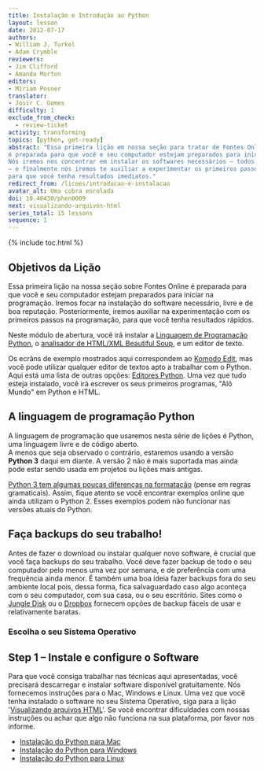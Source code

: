 ```yaml
---
title: Instalação e Introdução ao Python 
layout: lesson
date: 2012-07-17
authors:
- William J. Turkel
- Adam Crymble
reviewers:
- Jim Clifford
- Amanda Morton
editors:
- Miriam Posner
translator:
- Josir C. Gomes
difficulty: 1
exclude_from_check:
  - review-ticket
activity: transforming
topics: [python, get-ready]
abstract: "Essa primeira lição em nossa seção para tratar de Fontes Online 
é preparada para que você e seu computador estejam preparados para iniciar na programação.
Nós iremos nos concentrar em instalar os softwares necessários – todos livres e de boa reputação
– e finalmente nós iremos te auxiliar a experimentar os primeiros passos na programação 
para que você tenha resultados imediatos."
redirect_from: /licoes/introducao-e-instalacao
avatar_alt: Uma cobra enrolada
doi: 10.46430/phen0009
next: visualizando-arquivos-html
series_total: 15 lessons
sequence: 1
---
```


{% include toc.html %}





Objetivos da Lição
------------

Essa primeira lição na nossa seção sobre Fontes Online é preparada para que você e seu computador estejam preparados para iniciar na programação.
Iremos focar na instalação do software necessário, livre e de boa reputação. Posteriormente, iremos auxiliar na experimentação com os primeiros passos na programação, para que você tenha resultados rápidos.

Neste módulo de abertura, você irá instalar a [Linguagem de Programação Python][], o [analisador de HTML/XML Beautiful Soup][], e um editor de texto. 

Os ecrãns de exemplo mostrados aqui correspondem ao [Komodo Edit][], mas você pode utilizar qualquer editor de textos apto a trabalhar com o Python. Aqui está uma lista de outras opções: [Editores Python][]. Uma vez que tudo esteja instalado, você irá escrever os seus primeiros programas, "Alô Mundo" em Python e HTML.

A linguagem de programação Python
-------------------------------

A linguagem de programação que usaremos nesta série de lições é Python, uma linguagem livre e de código aberto.  
A menos que seja observado o contrário, estaremos usando a versão **Python 3** daqui em diante. 
A versão 2 não é mais suportada mas ainda pode estar sendo usada em projetos ou lições mais antigas.

[Python 3 tem algumas poucas diferenças na formatação](http://sebastianraschka.com/Articles/2014_python_2_3_key_diff.html) (pense em regras gramaticais). Assim, fique atento se você encontrar exemplos online que ainda utilizam o Python 2. Esses exemplos podem não funcionar nas versões atuais do Python.


Faça backups do seu trabalho!
-----------------

Antes de fazer o download ou instalar qualquer novo software, é crucial que você faça backups do seu trabalho. Você deve fazer backup de todo o seu computador pelo menos uma vez por semana, e de preferência com uma frequência ainda menor. É também uma boa ideia fazer backups fora do seu ambiente local pois, dessa forma, fica salvaguardado caso algo aconteça com o seu computador, com sua casa, ou o seu escritório. Sites como o [Jungle Disk][] ou o [Dropbox][] fornecem opções de backup fáceis de usar e relativamente baratas.

### Escolha o seu Sistema Operativo

Step 1 – Instale e configure o Software
------------------------------------

Para que você consiga trabalhar nas técnicas aqui apresentadas, você precisará descarregar e instalar software disponível gratuitamente.
Nós fornecemos instruções para o Mac, Windows e Linux. Uma vez que você tenha instalado o software no seu Sistema Operativo, siga para a lição '[Visualizando arquivos HTML][]'. Se você encontrar dificuldades com nossas instruções ou achar que algo não funciona na sua plataforma, por favor nos informe.

-   [Instalação do Python para Mac][]
-   [Instalação do Python para Windows][]
-   [Instalação do Python para Linux][]

  [Linguagem de Programação Python]: http://www.python.org/
  [Analisador de HTML/XML Beautiful Soup]: http://www.crummy.com/software/BeautifulSoup/
  [Komodo Edit]: http://www.activestate.com/komodo-edit
  [Editores Python]: http://wiki.python.org/moin/PythonEditors/
  [Jungle Disk]: https://www.jungledisk.com/
  [Dropbox]: https://www.dropbox.com/home
  [Visualizando arquivos HTML]: /licoes/visualizando-arquivos-html
  [Instalação do Python para Mac]: /licoes/instalacao-mac
  [Instalação do Python para Windows]: /licoes/instalacao-windows
  [Instalação do Python para Linux]: /licoes/instalacao-linux
